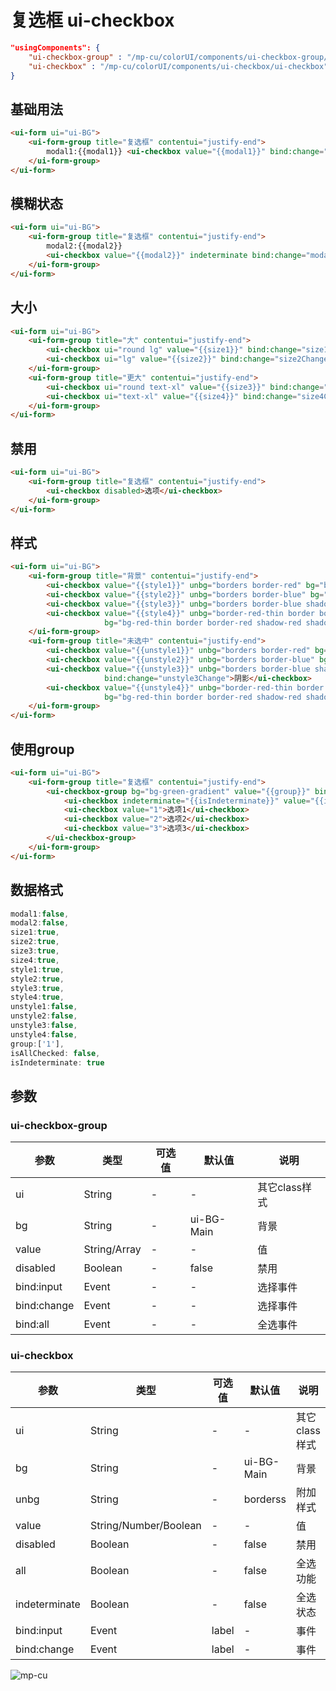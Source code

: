 <div class="mp-cu-doc-view">
<div class="mp-cu-doc">

# 复选框 ui-checkbox

```json
"usingComponents": {
    "ui-checkbox-group" : "/mp-cu/colorUI/components/ui-checkbox-group/ui-checkbox-group",
    "ui-checkbox" : "/mp-cu/colorUI/components/ui-checkbox/ui-checkbox"
}
```

## 基础用法

```html
<ui-form ui="ui-BG">
    <ui-form-group title="复选框" contentui="justify-end">
        modal1:{{modal1}} <ui-checkbox value="{{modal1}}" bind:change="modal1Change">选项</ui-checkbox>
    </ui-form-group>
</ui-form>
```

## 模糊状态

```html
<ui-form ui="ui-BG">
    <ui-form-group title="复选框" contentui="justify-end">
        modal2:{{modal2}}
        <ui-checkbox value="{{modal2}}" indeterminate bind:change="modal2Change">选项</ui-checkbox>
    </ui-form-group>
</ui-form>
```

## 大小

```html
<ui-form ui="ui-BG">
    <ui-form-group title="大" contentui="justify-end">
        <ui-checkbox ui="round lg" value="{{size1}}" bind:change="size1Change">选项1</ui-checkbox>
        <ui-checkbox ui="lg" value="{{size2}}" bind:change="size2Change">选项2</ui-checkbox>
    </ui-form-group>
    <ui-form-group title="更大" contentui="justify-end">
        <ui-checkbox ui="round text-xl" value="{{size3}}" bind:change="size3Change">选项1</ui-checkbox>
        <ui-checkbox ui="text-xl" value="{{size4}}" bind:change="size4Change">选项2</ui-checkbox>
    </ui-form-group>
</ui-form>
```

## 禁用

```html
<ui-form ui="ui-BG">
    <ui-form-group title="复选框" contentui="justify-end">
        <ui-checkbox disabled>选项</ui-checkbox>
    </ui-form-group>
</ui-form>
```

## 样式

```html
<ui-form ui="ui-BG">
    <ui-form-group title="背景" contentui="justify-end">
        <ui-checkbox value="{{style1}}" unbg="borders border-red" bg="bg-red" bind:change="style1Change">红色</ui-checkbox>
        <ui-checkbox value="{{style2}}" unbg="borders border-blue" bg="bg-blue-gradient" bind:change="style2Change">渐变</ui-checkbox>
        <ui-checkbox value="{{style3}}" unbg="borders border-blue shadow-blue" bg="bg-blue shadow-blue" bind:change="style3Change">阴影</ui-checkbox>
        <ui-checkbox value="{{style4}}" unbg="border-red-thin border border-red shadow-red shadow-sm"
                     bg="bg-red-thin border border-red shadow-red shadow-sm" bind:change="style4Change">红框阴影</ui-checkbox>
    </ui-form-group>
    <ui-form-group title="未选中" contentui="justify-end">
        <ui-checkbox value="{{unstyle1}}" unbg="borders border-red" bg="bg-red" bind:change="unstyle1Change">红色</ui-checkbox>
        <ui-checkbox value="{{unstyle2}}" unbg="borders border-blue" bg="bg-blue-gradient" bind:change="unstyle2Change">渐变</ui-checkbox>
        <ui-checkbox value="{{unstyle3}}" unbg="borders border-blue shadow-blue" bg="bg-blue shadow-blue"
                     bind:change="unstyle3Change">阴影</ui-checkbox>
        <ui-checkbox value="{{unstyle4}}" unbg="border-red-thin border border-red shadow-red shadow-sm"
                     bg="bg-red-thin border border-red shadow-red shadow-sm" bind:change="unstyle4Change">红框阴影</ui-checkbox>
    </ui-form-group>
</ui-form>
```

## 使用group

```html
<ui-form ui="ui-BG">
    <ui-form-group title="复选框" contentui="justify-end">
        <ui-checkbox-group bg="bg-green-gradient" value="{{group}}" bind:change="groupChange" bind:all="groupAllChange">
            <ui-checkbox indeterminate="{{isIndeterminate}}" value="{{isAllChecked}}" all>全选</ui-checkbox>
            <ui-checkbox value="1">选项1</ui-checkbox>
            <ui-checkbox value="2">选项2</ui-checkbox>
            <ui-checkbox value="3">选项3</ui-checkbox>
        </ui-checkbox-group>
    </ui-form-group>
</ui-form>
```


## 数据格式

```javascript
modal1:false,
modal2:false,
size1:true,
size2:true,
size3:true,
size4:true,
style1:true,
style2:true,
style3:true,
style4:true,
unstyle1:false,
unstyle2:false,
unstyle3:false,
unstyle4:false,
group:['1'],
isAllChecked: false,
isIndeterminate: true
```


## 参数

### ui-checkbox-group

|  参数  |  类型  |  可选值  |  默认值  |       说明       |
|----------|----------|----------|----------|----------|
| ui | String | - | - | 其它class样式 |
| bg | String | - | ui-BG-Main | 背景 |
| value | String/Array | - | - | 值 |
| disabled | Boolean | - | false | 禁用 |
| bind:input | Event | - | - | 选择事件 |
| bind:change | Event | - | - | 选择事件 |
| bind:all | Event | - | - | 全选事件 |


### ui-checkbox

|  参数  |  类型  |  可选值  |  默认值  |       说明       |
|----------|----------|----------|----------|----------|
| ui | String | - | - | 其它class样式 |
| bg | String | - | ui-BG-Main | 背景 |
| unbg | String | - | borderss | 附加样式 |
| value | String/Number/Boolean | - | - | 值 |
| disabled | Boolean | - | false | 禁用 |
| all | Boolean | - | false | 全选功能 |
| indeterminate | Boolean | - | false | 全选状态 |
| bind:input | Event | label | - | 事件 |
| bind:change | Event | label | - | 事件 |


</div>
<div class="mp-cu-doc-image" style="max-height: inherit;">

![mp-cu](https://colorui-assest.vercel.app/mp-cu-doc/checkbox.jpg)

</div>
</div>
